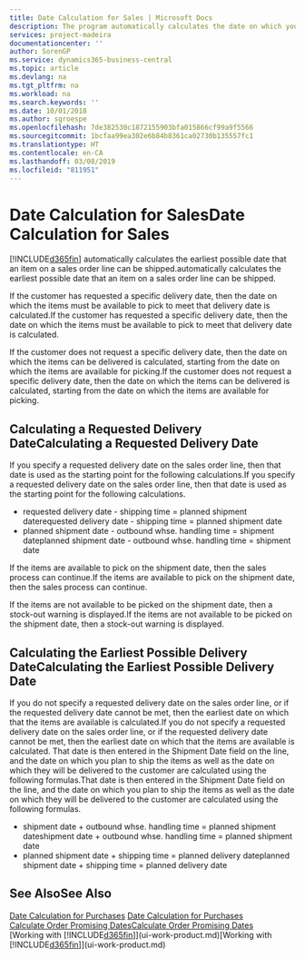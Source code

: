 ```yaml
---
title: Date Calculation for Sales | Microsoft Docs
description: The program automatically calculates the date on which you must order an item to have it in inventory on a certain date. This is the date on which you can expect items ordered on a particular date to be available for picking.
services: project-madeira
documentationcenter: ''
author: SorenGP
ms.service: dynamics365-business-central
ms.topic: article
ms.devlang: na
ms.tgt_pltfrm: na
ms.workload: na
ms.search.keywords: ''
ms.date: 10/01/2018
ms.author: sgroespe
ms.openlocfilehash: 7de382530c1872155903bfa015866cf99a9f5566
ms.sourcegitcommit: 1bcfaa99ea302e6b84b8361ca02730b135557fc1
ms.translationtype: HT
ms.contentlocale: en-CA
ms.lasthandoff: 03/08/2019
ms.locfileid: "811951"
---
```

# <a name="date-calculation-for-sales"></a><span data-ttu-id="d54ee-104">Date Calculation for Sales</span><span class="sxs-lookup"><span data-stu-id="d54ee-104">Date Calculation for Sales</span></span>
[!INCLUDE[d365fin](includes/d365fin_md.md)] <span data-ttu-id="d54ee-105">automatically calculates the earliest possible date that an item on a sales order line can be shipped.</span><span class="sxs-lookup"><span data-stu-id="d54ee-105">automatically calculates the earliest possible date that an item on a sales order line can be shipped.</span></span>

<span data-ttu-id="d54ee-106">If the customer has requested a specific delivery date, then the date on which the items must be available to pick to meet that delivery date is calculated.</span><span class="sxs-lookup"><span data-stu-id="d54ee-106">If the customer has requested a specific delivery date, then the date on which the items must be available to pick to meet that delivery date is calculated.</span></span>

<span data-ttu-id="d54ee-107">If the customer does not request a specific delivery date, then the date on which the items can be delivered is calculated, starting from the date on which the items are available for picking.</span><span class="sxs-lookup"><span data-stu-id="d54ee-107">If the customer does not request a specific delivery date, then the date on which the items can be delivered is calculated, starting from the date on which the items are available for picking.</span></span>

## <a name="calculating-a-requested-delivery-date"></a><span data-ttu-id="d54ee-108">Calculating a Requested Delivery Date</span><span class="sxs-lookup"><span data-stu-id="d54ee-108">Calculating a Requested Delivery Date</span></span>
<span data-ttu-id="d54ee-109">If you specify a requested delivery date on the sales order line, then that date is used as the starting point for the following calculations.</span><span class="sxs-lookup"><span data-stu-id="d54ee-109">If you specify a requested delivery date on the sales order line, then that date is used as the starting point for the following calculations.</span></span>

- <span data-ttu-id="d54ee-110">requested delivery date - shipping time = planned shipment date</span><span class="sxs-lookup"><span data-stu-id="d54ee-110">requested delivery date - shipping time = planned shipment date</span></span>
- <span data-ttu-id="d54ee-111">planned shipment date - outbound whse. handling time = shipment date</span><span class="sxs-lookup"><span data-stu-id="d54ee-111">planned shipment date - outbound whse. handling time = shipment date</span></span>

<span data-ttu-id="d54ee-112">If the items are available to pick on the shipment date, then the sales process can continue.</span><span class="sxs-lookup"><span data-stu-id="d54ee-112">If the items are available to pick on the shipment date, then the sales process can continue.</span></span>

<span data-ttu-id="d54ee-113">If the items are not available to be picked on the shipment date, then a stock-out warning is displayed.</span><span class="sxs-lookup"><span data-stu-id="d54ee-113">If the items are not available to be picked on the shipment date, then a stock-out warning is displayed.</span></span>

## <a name="calculating-the-earliest-possible-delivery-date"></a><span data-ttu-id="d54ee-114">Calculating the Earliest Possible Delivery Date</span><span class="sxs-lookup"><span data-stu-id="d54ee-114">Calculating the Earliest Possible Delivery Date</span></span>
<span data-ttu-id="d54ee-115">If you do not specify a requested delivery date on the sales order line, or if the requested delivery date cannot be met, then the earliest date on which that the items are available is calculated.</span><span class="sxs-lookup"><span data-stu-id="d54ee-115">If you do not specify a requested delivery date on the sales order line, or if the requested delivery date cannot be met, then the earliest date on which that the items are available is calculated.</span></span> <span data-ttu-id="d54ee-116">That date is then entered in the Shipment Date field on the line, and the date on which you plan to ship the items as well as the date on which they will be delivered to the customer are calculated using the following formulas.</span><span class="sxs-lookup"><span data-stu-id="d54ee-116">That date is then entered in the Shipment Date field on the line, and the date on which you plan to ship the items as well as the date on which they will be delivered to the customer are calculated using the following formulas.</span></span>

- <span data-ttu-id="d54ee-117">shipment date + outbound whse. handling time = planned shipment date</span><span class="sxs-lookup"><span data-stu-id="d54ee-117">shipment date + outbound whse. handling time = planned shipment date</span></span>
- <span data-ttu-id="d54ee-118">planned shipment date + shipping time = planned delivery date</span><span class="sxs-lookup"><span data-stu-id="d54ee-118">planned shipment date + shipping time = planned delivery date</span></span>


## <a name="see-also"></a><span data-ttu-id="d54ee-119">See Also</span><span class="sxs-lookup"><span data-stu-id="d54ee-119">See Also</span></span>  
 <span data-ttu-id="d54ee-120">[Date Calculation for Purchases](purchasing-date-calculation-for-purchases.md) </span><span class="sxs-lookup"><span data-stu-id="d54ee-120">[Date Calculation for Purchases](purchasing-date-calculation-for-purchases.md) </span></span>  
 [<span data-ttu-id="d54ee-121">Calculate Order Promising Dates</span><span class="sxs-lookup"><span data-stu-id="d54ee-121">Calculate Order Promising Dates</span></span>](sales-how-to-calculate-order-promising-dates.md)  
 <span data-ttu-id="d54ee-122">[Working with [!INCLUDE[d365fin](includes/d365fin_md.md)]](ui-work-product.md)</span><span class="sxs-lookup"><span data-stu-id="d54ee-122">[Working with [!INCLUDE[d365fin](includes/d365fin_md.md)]](ui-work-product.md)</span></span>
